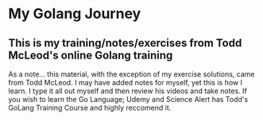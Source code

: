 # My Golang Journey
## This is my training/notes/exercises from Todd McLeod's online Golang training

As a note... this material, with the exception of my exercise solutions, came from
Todd McLeod. I may have added notes for myself, yet this is how I learn. I type
it all out myself and then review his videos and take notes. If you wish to
learn the Go Language; Udemy and Science Alert has Todd's GoLang Training Course and highly
reccomend it.
